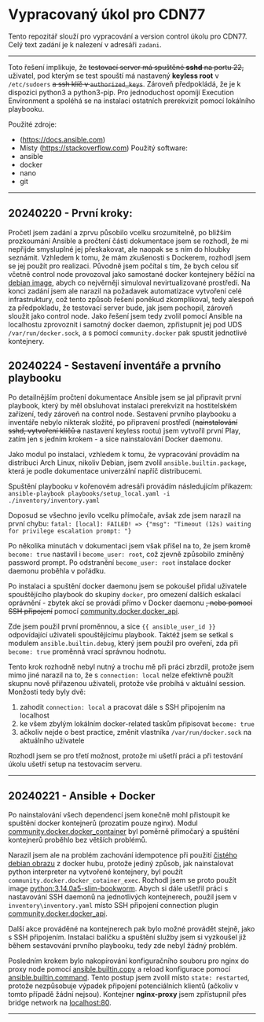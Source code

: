 # Vypracovaný úkol pro CDN77

Tento repozitář slouží pro vypracování a version control úkolu pro CDN77.
Celý text zadání je k nalezení v adresáři `zadani`.

---

Toto řešení implikuje, že ~~testovací server má spuštěné **sshd** na portu 22,~~ uživatel, pod kterým se test spouští má nastavený **keyless root** v `/etc/sudoers` ~~a ssh klíč v `authorized_keys`~~.
Zároveň předpokládá, že je k dispozici python3 a python3-pip.
Pro jednoduchost opomíjí Execution Environment a spoléhá se na instalaci ostatních prerekvizit pomocí lokálního playbooku.

Použité zdroje:
 - (https://docs.ansible.com)
 - Místy (https://stackoverflow.com)
Použitý software:
 - ansible
 - docker
 - nano
 - git

---

## 20240220 - První kroky:

Pročetl jsem zadání a zprvu působilo vcelku srozumitelně, po bližším prozkoumání Ansible a pročtení části dokumentace jsem se rozhodl, že mi nepřijde smysluplné jej přeskakovat, ale naopak se s ním do hloubky seznámit.
Vzhledem k tomu, že mám zkušenosti s Dockerem, rozhodl jsem se jej použít pro realizaci.
Původně jsem počítal s tím, že bych celou síť včetně control node provozoval jako samostané docker kontejnery běžící na [debian image](https://hub.docker.com/_/debian), abych co nejvěrněji simuloval nevirtualizované prostředí.
Na konci zadání jsem ale narazil na požadavek automatizace vytvoření celé infrastruktury, což tento způsob řešení poněkud zkomplikoval, tedy alespoň za předpokladu, že testovací server bude, jak jsem pochopil, zároveň sloužit jako control node.
Jako řešení jsem tedy zvolil pomocí Ansible na localhostu zprovoznit i samotný docker daemon, zpřistupnit jej pod UDS `/var/run/docker.sock`, a s pomocí `community.docker` pak spustit jednotlivé kontejnery.

## 20240224 - Sestavení inventáře a prvního playbooku

Po detailnějším pročtení dokumentace Ansible jsem se jal připravit první playbook, který by měl obsluhovat instalaci prerekvizit na hostitelském zařízení, tedy zároveň na control node.
Sestavení prvního playbooku a inventáře nebylo nikterak složité, po připravení prostředí (~~nainstalování sshd, vytvoření klíčů a~~ nastavení keyless rootu) jsem vytvořil první Play, zatím jen s jedním krokem - a sice nainstalování Docker daemonu.

Jako modul po instalaci, vzhledem k tomu, že vypracování provádím na distribuci Arch Linux, nikoliv Debian, jsem zvolil `ansible.builtin.package`, která je podle dokumentace univerzální napříč distribucemi.

Spuštění playbooku v kořenovém adresáři provádím následujícím příkazem:
`ansible-playbook playbooks/setup_local.yaml -i ./inventory/inventory.yaml`

Doposud se všechno jevilo vcelku přímočaře, avšak zde jsem narazil na první chybu:
`fatal: [local]: FAILED! => {"msg": "Timeout (12s) waiting for privilege escalation prompt: "}`

Po několika minutách v dokumentaci jsem však přišel na to, že jsem kromě `become: true` nastavil i `become_user: root`, což zjevně způsobilo zmíněný password prompt.
Po odstranění `become_user: root` instalace docker daemonu proběhla v pořádku.

Po instalaci a spuštění docker daemonu jsem se pokoušel přidal uživatele spouštějícího playbook do skupiny `docker`, pro omezení dalších eskalací oprávnění - zbytek akcí se provádí přímo v Docker daemonu ~~, nebo pomocí SSH připojení~~ pomocí [community.docker.docker_api](https://ansible-collections.github.io/community.docker/branch/main/docker_api_connection.html#ansible-collections-community-docker-docker-api-connection).

Zde jsem použil první proměnnou, a sice `{{ ansible_user_id }}` odpovídající uživateli spouštějícímu playbook.
Taktéž jsem se setkal s modulem `ansible.builtin.debug`, který jsem použil pro oveření, zda při `become: true` proměnná vrací správnou hodnotu.

Tento krok rozhodně nebyl nutný a trochu mě při práci zbrzdil, protože jsem mimo jiné narazil na to, že s `connection: local` nelze efektivně použít skupnu nově přiřazenou uživateli, protože vše probíhá v aktuální session.
Monžosti tedy byly dvě:
1. zahodit `connection: local` a pracovat dále s SSH připojením na localhost
2. ke všem zbylým lokálním docker-related taskům připisovat `become: true`
3. ačkoliv nejde o best practice, změnit vlastníka `/var/run/docker.sock` na aktuálního uživatele

Rozhodl jsem se pro třetí možnost, protože mi ušetří práci a při testování úkolu ušetří setup na testovacím serveru. 

---

## 20240221 - Ansible + Docker

Po nainstalování všech dependencí jsem konečně mohl přistoupit ke spuštění docker kontejnerů (prozatím pouze nginx).
Modul [community.docker.docker_container](https://docs.ansible.com/ansible/latest/collections/community/docker/docker_container_module.html) byl poměrně přímočarý a spuštění kontejnerů proběhlo bez větších problémů.

Narazil jsem ale na problém zachování idempotence při použití [čistého debian obrazu](https://hub.docker.com/_/debian) z docker hubu, protože jediný způsob, jak nainstalovat python interpreter na vytvořené kontejnery, byl použít `community.docker.docker_cotainer_exec`.
Rozhodl jsem se proto použít image [python:3.14.0a5-slim-bookworm](https://hub.docker.com/_/python/).
Abych si dále ušetřil práci s nastavování SSH daemonů na jednotlivých kontejnerech, použil jsem v `inventory\inventory.yaml` místo SSH připojení connection plugin [community.docker.docker_api](https://ansible-collections.github.io/community.docker/branch/main/docker_api_connection.html#ansible-collections-community-docker-docker-api-connection).

Další akce prováděné na kontejnerech pak bylo možné provádět stejně, jako s SSH připojením.
Instalaci balíčku a spuštění služby jsem si vyzkoušel již během sestavování prvního playbooku, tedy zde nebyl žádný problém.

Posledním krokem bylo nakopírování konfiguračního souboru pro nginx do proxy node pomocí [ansible.builtin.copy](https://docs.ansible.com/ansible/latest/collections/ansible/builtin/copy_module.html) a reload konfigurace pomocí [ansible.builtin.command](https://docs.ansible.com/ansible/latest/collections/ansible/builtin/command_module.html). Tento postup jsem zvolil místo `state: restarted`, protože nezpůsobuje výpadek připojení potenciálních klientů (ačkoliv v tomto případě žádní nejsou).
Kontejner **nginx-proxy** jsem zpřístupnil přes bridge network na [localhost:80](http://localhost).



---

